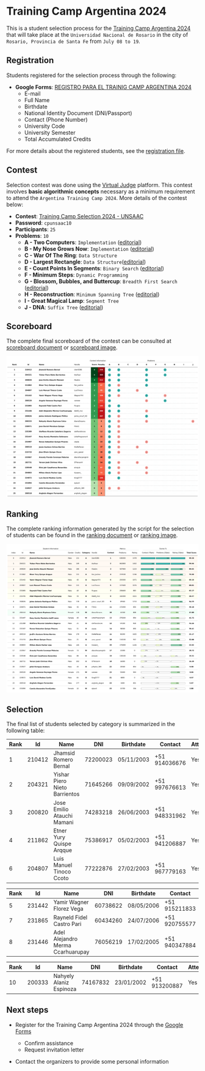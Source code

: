 # Training Camp Argentina 2024

This is a student selection process for the [Training Camp Argentina 2024](https://www.pc-arg.com/tc-arg/more_info) that will take place at the `Universidad Nacional de Rosario` in the city of `Rosario, Provincia de Santa Fe` from `July 08 to 19`.

## Registration

Students registered for the selection process through the following:

- **Google Forms**: [REGISTRO PARA EL TRAINIG CAMP ARGENTINA 2024](https://docs.google.com/forms/d/1DBvFgVbH2CUVbbrm9XBCr9KXbFA4eMBG2294ybBhEmk/edit#responses)
  - E-mail
  - Full Name
  - Birthdate
  - National Identity Document (DNI/Passport)
  - Contact (Phone Number)
  - University Code
  - University Semester
  - Total Accumulated Credits

For more details about the registered students, see the [registration file](registered.csv).

## Contest

Selection contest was done using the [Virtual Judge](https://vjudge.net/) platform. This contest involves **basic algorithmic concepts** necessary as a minimum requirement to attend the `Argentina Training Camp 2024`. More details of the contest below:

- **Contest**: [Training Camp Selection 2024 - UNSAAC](https://vjudge.net/contest/627547)
- **Password**: `cpunsaac10`
- **Participants**: `25`
- **Problems**: `10`
  - **A - Two Computers**: `Implementation` ([editorial](https://github.com/lightoj-dev/problem-tutorials/blob/main/1001/en.md))
  - **B - My Nose Grows Now**: `Implementation` ([editorial](https://github.com/lightoj-dev/problem-tutorials/blob/main/1241/en.md))
  - **C - War Of The Ring**: `Data Structure`
  - **D - Largest Rectangle**: `Data Structure`([editorial](https://github.com/lightoj-dev/problem-tutorials/blob/main/1083/en.md))
  - **E - Count Points In Segments**: `Binary Search` ([editorial](https://github.com/lightoj-dev/problem-tutorials/blob/main/1088/en.md))
  - **F - Minimum Steps**: `Dynamic Programming`
  - **G - Blossom, Bubbles, and Buttercup**: `Breadth First Search` ([editorial](https://github.com/lightoj-dev/problem-tutorials/blob/main/1238/en.md))
  - **H - Reconstruction**: `Minimum Spanning Tree` ([editorial](https://github.com/lightoj-dev/problem-tutorials/blob/main/1041/en.md))
  - **I - Great Magical Lamp**: `Segment Tree`
  - **J - DNA**: `Suffix Tree` ([editorial](https://github.com/lightoj-dev/problem-tutorials/blob/main/1224/en.md))

## Scoreboard

The complete final scoreboard of the contest can be consulted at [scoreboard document](../../../scoreboard/selection/training-camp-argentina-2024/scoreboard.csv) or [scoreboard image](../../../scoreboard/selection/training-camp-argentina-2024/scoreboard.png).

![Alt text](../../../scoreboard/selection/training-camp-argentina-2024/scoreboard.png)

## Ranking

The complete ranking information generated by the script for the selection of students can be found in the [ranking document](ranking.csv) or [ranking image](ranking.png).

![Alt text](ranking.png)

## Selection

The final list of students selected by category is summarized in the following table:

| Rank | Id | Name | DNI | Birthdate | Contact | Attend |
| - | - | - | - | - | - | - |
| 1 | 210412 | Jhamsid Romero Bernal | 72200023 | 05/11/2003 | +51 914036676 | Yes |
| 2 | 204321 | Yishar Piero Nieto Barrientos | 71645266 | 09/09/2002 | +51 997676613 | Yes |
| 3 | 200820 | Jose Emilio Atauchi Mamani | 74283218 | 26/06/2003 | +51 948331962 | Yes |
| 4 | 211862 | Etner Yury Quispe Arqque | 75386917 | 05/02/2003 | +51 941206887 | Yes |
| 6 | 204807 | Luis Manuel Tinoco Ccoto | 77222876 | 27/02/2003 | +51 967779163 | Yes |

| Rank | Id | Name | DNI | Birthdate | Contact | Attend |
| - | - | - | - | - | - | - |
| 5 | 231442 | Yamir Wagner Florez Vega | 60738622 | 08/05/2006 | +51 915211833 | Yes |
| 7 | 231865 | Rayneld Fidel Castro Pari | 60434260 | 24/07/2006 | +51 920755577 | Yes |
| 8 | 231446 | Adel Alejandro Merma Ccarhuarupay | 76056219 | 17/02/2005 | +51 940347884 | Yes |

| Rank | Id | Name | DNI | Birthdate | Contact | Attend |
| - | - | - | - | - | - | - |
| 10 | 200333 | Nahyely Alaniz Espinoza | 74167832| 23/01/2002 | +51 913200887 | Yes |


## Next steps
- Register for the Training Camp Argentina 2024 through the [Google Forms](https://docs.google.com/forms/d/e/1FAIpQLSdLZTFTqlv4tptvv-tZQtWJkfWPlHRk6thsUQUUmtC8Hm4lDw/viewform)
  - Confirm assistance
  - Request invitation letter

- Contact the organizers to provide some personal information
